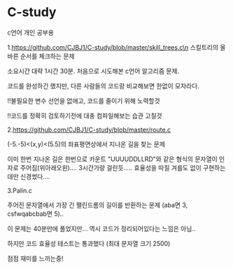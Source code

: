 # C-study
c언어 개인 공부용

1.https://github.com/CJBJ1/C-study/blob/master/skill_trees.c\n
스킬트리의 올바른 순서를 체크하는 문제

소요시간 대략 1시간 30분. 
처음으로 시도해본 c언어 알고리즘 문제. 

코드를 완성하긴 했지만, 
다른 사람들의 코드랑 비교해보면 한없이 모자라다.

!!불필요한 변수 선언을 없애고, 코드를 줄이기 위해 노력할것

!!코드를 정확히 검토하기전에 대충 컴파일해보는 습관 고칠것


2.https://github.com/CJBJ1/C-study/blob/master/route.c

(-5.-5)<(x,y)<(5.5)의 좌표평면상에서 지나온 길을 찾는 문제

이미 한번 지나온 길은 한번으로 카운트
"UUUUDDLLRD"와 같은 형식의 문자열이 인자로 주어짐(위아래오왼)....
3시간가량 걸린듯.....
효율성을 따질 겨를도 없이 구현하는데만 신경썼다....

3.Palin.c

주어진 문자열에서 가장 긴 팰린드롬의 길이를 반환하는 문제
(aba면 3, csfwqabcbab면 5)..

이 문제는 40분만에 풀었지만...
역시 코드가 정리되어있다는 느낌은 아님..

하지만 코드 효율성 테스트는 통과했다 (최대 문자열 크기 2500)

점점 재미를 느끼는중! 
